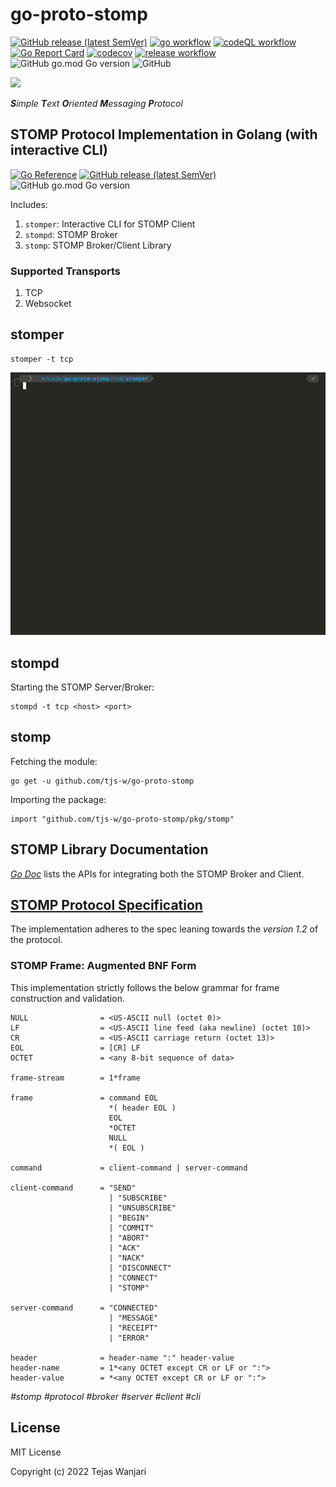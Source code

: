 # go-proto-stomp
[![GitHub release (latest SemVer)](https://img.shields.io/github/v/release/tjs-w/go-proto-stomp)](https://github.com/tjs-w/go-proto-stomp/releases/latest)
[![go workflow](https://github.com/tjs-w/go-proto-stomp/actions/workflows/go.yml/badge.svg)](https://github.com/tjs-w/go-proto-stomp/actions/workflows/go.yml)
[![codeQL workflow](https://github.com/tjs-w/go-proto-stomp/actions/workflows/codeql-analysis.yml/badge.svg)](https://github.com/tjs-w/go-proto-stomp/actions/workflows/codeql-analysis.yml)
[![Go Report Card](https://goreportcard.com/badge/github.com/tjs-w/go-proto-stomp)](https://goreportcard.com/report/github.com/tjs-w/go-proto-stomp)
[![codecov](https://codecov.io/gh/tjs-w/go-proto-stomp/branch/main/graph/badge.svg?token=655YSPLWCF)](https://codecov.io/gh/tjs-w/go-proto-stomp)
[![release workflow](https://github.com/tjs-w/go-proto-stomp/actions/workflows/release.yml/badge.svg)](https://github.com/tjs-w/go-proto-stomp/actions/workflows/release.yml)
![GitHub go.mod Go version](https://img.shields.io/github/go-mod/go-version/tjs-w/go-proto-stomp)
![GitHub](https://img.shields.io/github/license/tjs-w/go-proto-stomp)

[<img width=40% src=https://stomp.github.io/images/project-logo.png>](https://stomp.github.io/index.html)

_**S**imple **T**ext **O**riented **M**essaging **P**rotocol_


## STOMP Protocol Implementation in Golang (with interactive CLI)
[![Go Reference](https://pkg.go.dev/badge/github.com/tjs-w/go-proto-stomp/.svg)](https://pkg.go.dev/github.com/tjs-w/go-proto-stomp/)
[![GitHub release (latest SemVer)](https://img.shields.io/github/v/release/tjs-w/go-proto-stomp)](https://github.com/tjs-w/go-proto-stomp/releases/latest)
![GitHub go.mod Go version](https://img.shields.io/github/go-mod/go-version/tjs-w/go-proto-stomp)

Includes:
1. `stomper`: Interactive CLI for STOMP Client
2. `stompd`: STOMP Broker
3. `stomp`: STOMP Broker/Client Library

### Supported Transports
1. TCP
2. Websocket

## stomper

```shell
stomper -t tcp
```

![stomper demo](stomper.gif "stomper")

## stompd
Starting the STOMP Server/Broker:
```shell
stompd -t tcp <host> <port>
```

## stomp
Fetching the module:
```shell
go get -u github.com/tjs-w/go-proto-stomp
```
Importing the package:
```shell
import "github.com/tjs-w/go-proto-stomp/pkg/stomp"
```

## STOMP Library Documentation
*[Go Doc](https://pkg.go.dev/github.com/tjs-w/go-proto-stomp@v0.1.0/pkg/stomp)* lists the APIs for integrating both the
STOMP Broker and Client.
## **[STOMP Protocol Specification](https://stomp.github.io/stomp-specification-1.2.html)**
The implementation adheres to the spec leaning towards the _version 1.2_ of the protocol.
### STOMP Frame: Augmented BNF Form
This implementation strictly follows the below grammar for frame construction and validation.
```
NULL                = <US-ASCII null (octet 0)>
LF                  = <US-ASCII line feed (aka newline) (octet 10)>
CR                  = <US-ASCII carriage return (octet 13)>
EOL                 = [CR] LF
OCTET               = <any 8-bit sequence of data>

frame-stream        = 1*frame

frame               = command EOL
                      *( header EOL )
                      EOL
                      *OCTET
                      NULL
                      *( EOL )

command             = client-command | server-command

client-command      = "SEND"
                      | "SUBSCRIBE"
                      | "UNSUBSCRIBE"
                      | "BEGIN"
                      | "COMMIT"
                      | "ABORT"
                      | "ACK"
                      | "NACK"
                      | "DISCONNECT"
                      | "CONNECT"
                      | "STOMP"

server-command      = "CONNECTED"
                      | "MESSAGE"
                      | "RECEIPT"
                      | "ERROR"

header              = header-name ":" header-value
header-name         = 1*<any OCTET except CR or LF or ":">
header-value        = *<any OCTET except CR or LF or ":">
```
_#stomp #protocol #broker #server #client #cli_

## License
MIT License

Copyright (c) 2022 Tejas Wanjari

